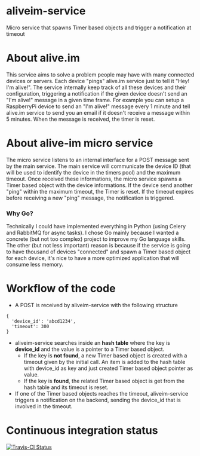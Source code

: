 # aliveim-service

Micro service that spawns Timer based objects and trigger a notification at timeout

# About alive.im

This service aims to solve a problem people may have with many connected devices or servers. Each device "pings" alive.im service just to tell it "Hey! I'm alive!". The service internally keep track of all these devices and their configuration, triggering a notification if the given device doesn't send an "I'm alive!" message in a given time frame. For example you can setup a RaspberryPi device to send an "I'm alive!" message every 1 minute and tell alive.im service to send you an email if it doesn't receive a message within 5 minutes. When the message is received, the timer is reset.

# About alive-im micro service

The micro service listens to an internal interface for a POST message sent by the main service. The main service will communicate the device ID (that will be used to identify the device in the timers pool) and the maximum timeout. Once received these informations, the micro service spawns a Timer based object with the device informations. If the device send another "ping" within the maximum timeout, the Timer is reset. If the timeout expires before receiving a new "ping" message, the notification is triggered.

### Why Go?

Technically I could have implemented everything in Python (using Celery and RabbitMQ for async tasks). I chose Go mainly because I wanted a concrete (but not too complex) project to improve my Go language skills. The other (but not less important) reason is because if the service is going to have thousand of devices "connected" and spawn a Timer based object for each device, it's nice to have a more optimized application that will consume less memory.

# Workflow of the code

* A POST is received by aliveim-service with the following structure
```
{
  'device_id': 'abcd1234',
  'timeout': 300
}
```
* aliveim-service searches inside an **hash table** where the key is **device_id** and the value is a pointer to a Timer based object.
  * If the key is **not found**, a new Timer based object is created with a timeout given by the initial call. An item is added to the hash table with device_id as key and just created Timer based object pointer as value.
  * If the key is **found**, the related Timer based object is get from the hash table and its timeout is reset.
* If one of the Timer based objects reaches the timeout, aliveim-service triggers a notification on the backend, sending the device_id that is involved in the timeout.

# Continuous integration status

[![Travis-CI Status](https://secure.travis-ci.org/aliveim/aliveim-service.png?branch=master)](http://travis-ci.org/#!/aliveim/aliveim-service)

